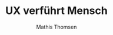 ---
title: UX verführt Mensch
author: Mathis Thomsen
tags: 
    - article
    - UX
category: UX
description: UX optimiert oberflächen und Interfaces, damit sie leichter zu benutzen sind. Geht das soweit, dass sie ihre Benutzer manipuliert und gegen ihre Natur verführt?
image: image-10.jpg
---
